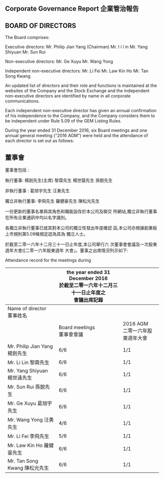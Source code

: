 ## Corporate Governance Report 企業管治報告

## BOARD OF DIRECTORS

The Board comprises:

Executive directors: Mr. Philip Jian Yang (Chairman) Mr. I i l in Mr. Yang Shiyuan Mr. Sun Rui

Non-executive directors: Mr. Ge Xuyu Mr. Wang Yong

Independent non-executive directors: Mr. Li Fei Mr. Law Kin Ho Mr. Tan Song Kwang

An updated list of directors and their role and functions is maintained at the websites of the Company and the Stock Exchange and the independent non-executive directors are identified by name in all corporate communications.

Each independent non-executive director has given an annual confirmation of his independence to the Company, and the Company considers them to be independent under Rule 5.09 of the GEM Listing Rules.

During the year ended 31 December 2016, six Board meetings and one annual general meeting ("2016 AGM") were held and the attendance of each director is set out as follows:

## 董事會

董事會包括 :

執行董事: 楊劍先生(主席) 黎霖先生 楊世猿先生 孫鋭先生

非執行董事 : 葛旭宇先生 汪勇先生

獨立非執行董事: 李飛先生 羅健豪先生 陳松光先生

一份更新的董事名單與其角色和職能設存於本公司及聯交 所網站,獨立非執行董事在所有企業通訊中均以名字識別。

各獨立非執行董事已就其對本公司的獨立性發出年度確認 函,本公司亦根據創業板上市規則第5.09條規定認為其為 獨立人士。

於截至二零一六年十二月三十一日止年度,本公司舉行六 次董事會會議及一次股東週年大會([二零一六年股東週年 大會」。董事之出席情況列示如下:

Attendance record for the meetings during

|                           | the year ended 31 December 2016<br>於截至二零一六年十二月三十一日止年度之<br>會議出席記錄 |                         |
|---------------------------|------------------------------------------------------------------|-------------------------|
| Name of director<br>董事姓名  |                                                                  |                         |
|                           | Board meetings<br>董事會會議                                          | 2016 AGM<br>二零一六年股東週年大會 |
| Mr. Philip Jian Yang 楊劍先生 | 6/6                                                              | 1/1                     |
| Mr. Li Lin 黎霖先生           | 6/6                                                              | 1/1                     |
| Mr. Yang Shiyuan 楊世遠先生    | 6/6                                                              | 1/1                     |
| Mr. Sun Rui 孫銳先生          | 6/6                                                              | 1/1                     |
| Mr. Ge Xuyu 葛旭宇先生         | 6/6                                                              | 1/1                     |
| Mr. Wang Yong 汪勇先生        | 4/6                                                              | 1/1                     |
| Mr. Li Fei 李飛先生           | 5/6                                                              | 1/1                     |
| Mr. Law Kin Ho 羅健豪先生      | 6/6                                                              | 1/1                     |
| Mr. Tan Song Kwang 陳松光先生  | 6/6                                                              | 1/1                     |